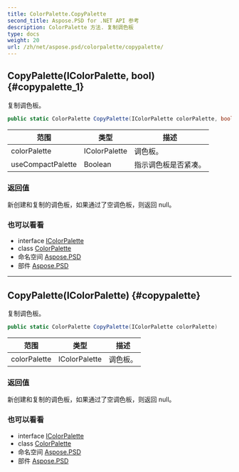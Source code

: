 ```yaml
---
title: ColorPalette.CopyPalette
second_title: Aspose.PSD for .NET API 参考
description: ColorPalette 方法. 复制调色板
type: docs
weight: 20
url: /zh/net/aspose.psd/colorpalette/copypalette/
---
```

## CopyPalette(IColorPalette, bool) {#copypalette_1}

复制调色板。

```csharp
public static ColorPalette CopyPalette(IColorPalette colorPalette, bool useCompactPalette)
```

| 范围 | 类型 | 描述 |
| --- | --- | --- |
| colorPalette | IColorPalette | 调色板。 |
| useCompactPalette | Boolean | 指示调色板是否紧凑。 |

### 返回值

新创建和复制的调色板，如果通过了空调色板，则返回 null。

### 也可以看看

* interface [IColorPalette](../../icolorpalette/)
* class [ColorPalette](../)
* 命名空间 [Aspose.PSD](../../colorpalette/)
* 部件 [Aspose.PSD](../../../)

---

## CopyPalette(IColorPalette) {#copypalette}

复制调色板。

```csharp
public static ColorPalette CopyPalette(IColorPalette colorPalette)
```

| 范围 | 类型 | 描述 |
| --- | --- | --- |
| colorPalette | IColorPalette | 调色板。 |

### 返回值

新创建和复制的调色板，如果通过了空调色板，则返回 null。

### 也可以看看

* interface [IColorPalette](../../icolorpalette/)
* class [ColorPalette](../)
* 命名空间 [Aspose.PSD](../../colorpalette/)
* 部件 [Aspose.PSD](../../../)


